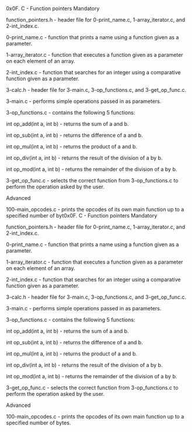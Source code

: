 0x0F. C - Function pointers Mandatory



function_pointers.h - header file for 0-print_name.c, 1-array_iterator.c, and 2-int_index.c.



0-print_name.c - function that prints a name using a function given as a parameter.



1-array_iterator.c - function that executes a function given as a parameter on each element of an array.



2-int_index.c - function that searches for an integer using a comparative function given as a parameter.



3-calc.h - header file for 3-main.c, 3-op_functions.c, and 3-get_op_func.c.



3-main.c - performs simple operations passed in as parameters.



3-op_functions.c - contains the following 5 functions:



int op_add(int a, int b) - returns the sum of a and b.

int op_sub(int a, int b) - returns the difference of a and b.

int op_mul(int a, int b) - returns the product of a and b.

int op_div(int a, int b) - returns the result of the division of a by b.

int op_mod(int a, int b) - returns the remainder of the division of a by b.

3-get_op_func.c - selects the correct function from 3-op_functions.c to perform the operation asked by the user.



Advanced



100-main_opcodes.c - prints the opcodes of its own main function up to a specified number of byt0x0F. C - Function pointers Mandatory



function_pointers.h - header file for 0-print_name.c, 1-array_iterator.c, and 2-int_index.c.



0-print_name.c - function that prints a name using a function given as a parameter.



1-array_iterator.c - function that executes a function given as a parameter on each element of an array.



2-int_index.c - function that searches for an integer using a comparative function given as a parameter.



3-calc.h - header file for 3-main.c, 3-op_functions.c, and 3-get_op_func.c.



3-main.c - performs simple operations passed in as parameters.



3-op_functions.c - contains the following 5 functions:



int op_add(int a, int b) - returns the sum of a and b.

int op_sub(int a, int b) - returns the difference of a and b.

int op_mul(int a, int b) - returns the product of a and b.

int op_div(int a, int b) - returns the result of the division of a by b.

int op_mod(int a, int b) - returns the remainder of the division of a by b.

3-get_op_func.c - selects the correct function from 3-op_functions.c to perform the operation asked by the user.



Advanced



100-main_opcodes.c - prints the opcodes of its own main function up to a specified number of bytes.
